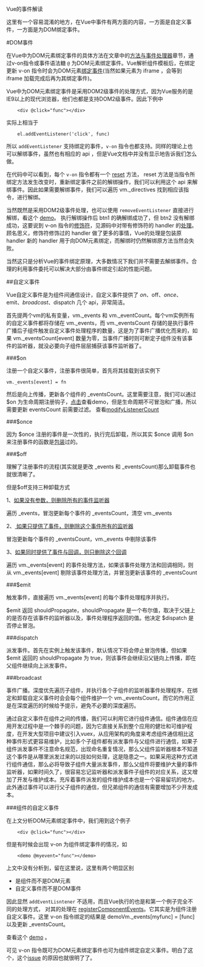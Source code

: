 Vue的事件解读

这里有一个容易混淆的地方，在Vue中事件有两方面的内容，一方面是自定义事件，一方面是为DOM绑定事件。

#DOM事件

在Vue中为DOM元素绑定事件的具体方法在文章中的[方法与事件处理器](http://cn.vuejs.org/guide/events.html)章节，通过v-on指令或事件语法糖 `@` 为DOM元素绑定事件。Vue解析组件模板后，在绑定更新 v-on 指令时会为DOM元素[绑定事件](https://github.com/vuejs/vue/blob/e9872271fa9b2a8bec1c42e65a2bb5c4df808eb2/src/directives/public/on.js#L131)(当然如果元素为 iframe ，会等到 iframe 加载完成后再为其绑定事件)。

Vue中为DOM元素绑定事件是采用DOM2级事件的处理方式，因为Vue服务的是IE9以上的现代浏览器，他们也都是支持DOM2级事件。因此下例中 

```
	<div @click="func"></div>
```


实际上相当于

```
	el.addEventListener('click', func)
```

所以 `addEventListener` 支持绑定的事件，`v-on` 指令也都支持。同样的理论上也可以解绑事件，虽然也有相应的 api ，但是Vue文档中并没有显示地告诉我们怎么做。

在代码中可以看到，每个 `v-on` 指令都有一个 [reset](https://github.com/vuejs/vue/blob/e9872271fa9b2a8bec1c42e65a2bb5c4df808eb2/src/directives/public/on.js#L140) 方法， reset 方法是当指令所绑定方法发生改变时，重新绑定事件之前的解绑操作，我们可以利用这个 api 来解绑事件。因此如果需要解绑事件，我们可以遍历 vm._directives 找到相应该指令，进行解绑。

当然既然是采用DOM2级事件处理，也可以使用 `removeEventListener` 直接进行解绑，看这个 [demo](https://jsfiddle.net/banama/73k5fe13/)。 执行解绑操作后 btn1 的确解绑成功了，但 btn2 没有解绑成功，这要说到 v-on 指令的[修饰符](http://cn.vuejs.org/api/#v-on)，见源码中对带有修饰符的 handler 的[处理](https://github.com/vuejs/vue/blob/e9872271fa9b2a8bec1c42e65a2bb5c4df808eb2/src/directives/public/on.js#L104-L123)。顾名思义，修饰符修饰过的 handler 做了更多的事情，Vue的处理是包装原 handler 新的 handler 用于向DOM元素绑定，而解绑时仍然解绑原方法当然会失败。

当然这只是分析Vue的事件绑定原理，大多数情况下我们并不需要去解绑事件。合理的利用事件委托可以解决大部分由事件绑定引起的性能问题。

##自定义事件

Vue自定义事件是为组件间通信设计，自定义事件提供了 $on、$off、$once、$emit、$broadcast、$dispatch 几个 api，非常简洁。

首先提两个vm的私有变量，vm._events 和 vm._eventCount。每个vm实例所有的自定义事件都将存储在 vm._events，而 vm._eventsCount 存储的是执行事件广播后子组件触发自定义事件处理程序的数量，这是为了事件广播优化而来的，如果 vm._eventsCount[event] 数量为零，当事件广播时则可断定子组件没有该事件的监听器，就没必要向子组件层层捕获该事件监听器了。

###$on

注册一个自定义事件，注册事件很简单，首先将其挂载到该实例下

```
vm._events[event] = fn
```

然后是向上传播，更新各个组件的 _eventsCount。这里需要注意，我们可以通过 $on 为生命周期注册钩子，[点击](https://jsfiddle.net/banama/w605txu4/)查看demo，但是生命周期不可冒泡和广播，所以需要更新 eventsCount 前需要过滤。 查看[modifyListenerCount](https://github.com/vuejs/vue/blob/e9872271fa9b2a8bec1c42e65a2bb5c4df808eb2/src/instance/api/events.js#L191-L201)

###$once

因为 $once 注册的事件是一次性的，执行完后卸载，所以其实 $once 调用 $on 来注册事件的函数是[包装](https://github.com/vuejs/vue/blob/e9872271fa9b2a8bec1c42e65a2bb5c4df808eb2/src/instance/api/events.js#L28-L32)过的。

###$off

理解了注册事件的流程(其实就是更改 _events 和 _eventsCount)那么卸载事件也就很清晰了。

但是$off支持三种卸载方式

1、[如果没有参数，则删除所有的事件监听器](https://github.com/vuejs/vue/blob/e9872271fa9b2a8bec1c42e65a2bb5c4df808eb2/src/instance/api/events.js#L48-L59)

遍历 _events，冒泡更新每个事件的 _eventsCount，清空 vm._events

2、[	如果只提供了事件，则删除这个事件所有的监听器](https://github.com/vuejs/vue/blob/e9872271fa9b2a8bec1c42e65a2bb5c4df808eb2/src/instance/api/events.js#L65-L69)

冒泡更新每个事件的 _eventsCount，vm._events 中剔除该事件

3、[如果同时提供了事件与回调，则只删除这个回调](https://github.com/vuejs/vue/blob/e9872271fa9b2a8bec1c42e65a2bb5c4df808eb2/src/instance/api/events.js#L73-L80)

遍历 vm._events[event] 的事件处理方法，如果该事件处理方法和回调相同，则从 vm._events[event] 剔除该事件处理方法，并冒泡更新该事件的 _eventsCount

###$emit

触发事件，直接遍历 vm._events[event] 的每个事件处理程序并执行。

$emit 返回 shouldPropagate，shouldPropagate 是一个布尔值，取决于父链上的是否存在该事件的监听器以及，事件处理程序返回的值。他决定 $dispatch 是否停止冒泡。

###dispatch

派发事件。首先在实例上触发该事件，默认情况下将会停止冒泡传播，但如果 $emit 返回的 shouldPropagate 为 true，则该事件会继续沿父链向上传播，即在父组件继续向上派发事件。

###broadcast

事件广播。深度优先遍历子组件，并执行各个子组件的监听器事件处理程序，在绑定和卸载自定义事件时会会每个组件维护一个 vm._eventsCount，而它的作用正是在深度遍历的时候给予提示，避免不必要的深度遍历。


通过自定义事件在组件之间的传播，我们可以利用它进行组件通信。组件通信在应用开发过程中是一个棘手的问题，因为它直接关系到整个应用的健壮和可维护程度，在开发大型项目中建议引入vuex，从应用架构的角度来考虑组件通信相比这种事件形式更容易维护，比如多个子组件都有派发事件与父组件进行通信，如果子组件派发事件不注意命名规范，出现命名重复情况，那么父组件监听器根本不知道这个事件是从哪里派发过来的以技如何处理，这是隐患之一。如果采用这种方式进行组件通信，那么必将导致子组件大量派发事件，那么父组件将要维护大量的事件监听器，如果时间久了，很容易忘记监听器和派发事件子组件的对应关系，这又增加了开发与维护成本。充斥着事件派发的组件维护成本也是一个容易留坑的地方。此外通过事件可以进行父子组件的通信，但兄弟组件的通信有需要增加不少开发成本。

###组件的自定义事件

在上文分析DOM元素绑定事件中，我们用到这个例子

```
	<div @click="func"></div>
```

但是有时候会出现 v-on 为组件绑定事件的情况，如

```
	<demo @myevent="func"></demo>
```

上文中没有分析到，留在这里说，这里有两个明显区别

* 是组件而不是DOM元素
* 自定义事件而不是DOM事件

因此显然 `addEventLisntener` 不适用，而且Vue执行的也是和第一个例子完全不同的处理方式， 对其的处理在 [registerComponentEvents](https://github.com/vuejs/vue/blob/e9872271fa9b2a8bec1c42e65a2bb5c4df808eb2/src/instance/internal/events.js#L20)。它其实是为组件注册自定义事件。这里 v-on 指令绑定的结果是 demoVm._events[myfunc] = [func] 以及更新 _eventsCount。

查看这个 [demo](https://jsfiddle.net/banama/43tswmdo/) 。

可见 v-on 指令既可为DOM元素绑定事件也可为组件绑定自定义事件。明白了这个，这个[issue](https://github.com/vuejs/vue/issues/3098) 的原因也就很明了了。
